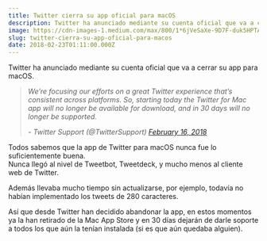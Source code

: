 ```yaml
---
title: Twitter cierra su app oficial para macOS
description: Twitter ha anunciado mediante su cuenta oficial que va a cerrar su app para macOS.
image: https://cdn-images-1.medium.com/max/800/1*6jVeSaXe-9D7F-duk5HPTA.png
slug: twitter-cierra-su-app-oficial-para-macos
date: 2018-02-23T01:11:00.000Z
---
```


Twitter ha anunciado mediante su cuenta oficial que va a cerrar su app para macOS.

> _We’re focusing our efforts on a great Twitter experience that’s consistent across platforms. So, starting today the Twitter for Mac app will no longer be available for download, and in 30 days will no longer be supported._
> 
> _- Twitter Support (@TwitterSupport) [February 16, 2018](https://twitter.com/TwitterSupport/status/964635739517407232?ref_src=twsrc%5Etfw)_

Todos sabemos que la app de Twitter para macOS nunca fue lo suficientemente buena.  
Nunca llegó al nivel de Tweetbot, Tweetdeck, y mucho menos al cliente web de Twitter.

Además llevaba mucho tiempo sin actualizarse, por ejemplo, todavía no habían implementado los tweets de 280 caracteres.

Así que desde Twitter han decidido abandonar la app, en estos momentos ya la han retirado de la Mac App Store y en 30 días dejarán de darle soporte a todos los que aún la tenían instalada (si es que aún quedaba alguien).
